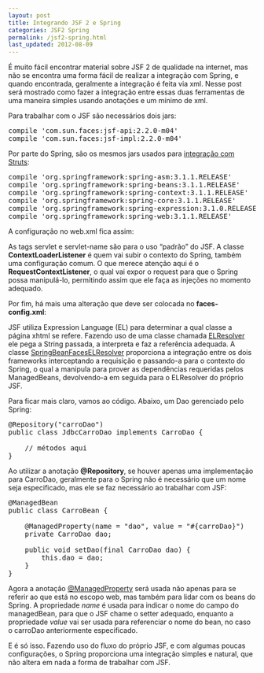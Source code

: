 ```yaml
---
layout: post
title: Integrando JSF 2 e Spring
categories: JSF2 Spring
permalink: /jsf2-spring.html
last_updated: 2012-08-09
---
```


É muito fácil encontrar material sobre JSF 2 de qualidade na internet, mas não se encontra uma forma
fácil de realizar a integração com Spring, e quando encontrada, geralmente a integração é feita via xml. Nesse 
post será mostrado como fazer a integração entre essas duas ferramentas de uma maneira simples usando anotações 
e um mínimo de xml.

Para trabalhar com o JSF são necessários dois jars:

<pre>
compile <span class="str">'com.sun.faces:jsf-api:2.2.0-m04'</span>
compile <span class="str">'com.sun.faces:jsf-impl:2.2.0-m04'</span>
</pre>

Por parte do Spring, são os mesmos jars usados para [integração com Struts][1]:

<pre>
compile <span class="str">'org.springframework:spring-asm:3.1.1.RELEASE'</span>
compile <span class="str">'org.springframework:spring-beans:3.1.1.RELEASE'</span>
compile <span class="str">'org.springframework:spring-context:3.1.1.RELEASE' </span>
compile <span class="str">'org.springframework:spring-core:3.1.1.RELEASE'</span>
compile <span class="str">'org.springframework:spring-expression:3.1.0.RELEASE'</span>
compile <span class="str">'org.springframework:spring-web:3.1.1.RELEASE'</span>
</pre>

A configuração no web.xml fica assim:

<script src="https://gist.github.com/juliano/3310282.js?file=web.xml"></script>

As tags servlet e servlet-name são para o uso “padrão” do JSF. A classe **ContextLoaderListener** é quem vai 
subir o contexto do Spring, também uma configuração comum. O que merece atenção aqui é o 
**RequestContextListener**, o qual vai expor o request para que o Spring possa manipulá-lo, permitindo assim 
que ele faça as injeções no momento adequado.

Por fim, há mais uma alteração que deve ser colocada no **faces-config.xml**:

<script src="https://gist.github.com/juliano/3310282.js?file=faces-config.xml"></script>

JSF utiliza Expression Language (EL) para determinar a qual classe a página xhtml se refere. Fazendo uso de 
uma classe chamada [ELResolver][2] ele pega a String passada, a interpreta e faz a referência adequada. A 
classe [SpringBeanFacesELResolver][3] proporciona a integração entre os dois frameworks interceptando a 
requisição e passando-a para o contexto do Spring, o qual a manipula para prover as dependências requeridas 
pelos ManagedBeans, devolvendo-a em seguida para o ELResolver do próprio JSF.

Para ficar mais claro, vamos ao código. Abaixo, um Dao gerenciado pelo Spring:

<pre>
@Repository<span class="b">(</span><span class="str">"carroDao"</span><span class="b">)
public class</span> <span class="cl">JdbcCarroDao</span> <span class="b">implements</span> CarroDao <span class="b">{</span>

    <span class="cm">// métodos aqui</span>
<span class="b">}</span>
</pre>

Ao utilizar a anotação **@Repository**, se houver apenas uma implementação para CarroDao, geralmente para o 
Spring não é necessário que um nome seja especificado, mas ele se faz necessário ao trabalhar com JSF:

<pre>
@ManagedBean
<span class="b">public class</span> <span class="cl">CarroBean</span> <span class="b">{</span>

    @ManagedProperty<span class="b">(</span>name <span class="b">=</span> <span class="str">"dao"</span>, value <span class="b">=</span> <span class="str">"#{carroDao}"</span><span class="b">)
    private CarroDao</span> dao<span class="b">;

    public</span> <span class="cl">void</span> <span class="mc">setDao</span><span class="b">(final</span> CarroDao dao<span class="b">) {
        this.</span><span class="at">dao</span> <span class="b">=</span> dao<span class="b">;
    }
}</span>
</pre>

Agora a anotação [@ManagedProperty][4] será usada não apenas para se referir ao que está no escopo web, mas 
também para lidar com os beans do Spring. A propriedade *name* é usada para indicar o nome do campo do 
managedBean, para que o JSF chame o setter adequado, enquanto a propriedade *value* vai ser usada para 
referenciar o nome do bean, no caso o carroDao anteriormente especificado.

E é só isso. Fazendo uso do fluxo do próprio JSF, e com algumas poucas configurações, o Spring proporciona uma 
integração simples e natural, que não altera em nada a forma de trabalhar com JSF.

[1]: /struts2-spring.html
[2]: http://download.oracle.com/javaee/5/api/javax/el/ELResolver.html
[3]: http://static.springsource.org/spring/docs/3.0.x/api/org/springframework/web/jsf/el/SpringBeanFacesELResolver.html
[4]: http://download.oracle.com/javaee/6/api/javax/faces/bean/ManagedProperty.html

